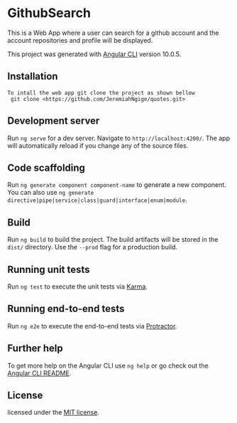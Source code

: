 # GithubSearch

This is a Web App where a user can search for a github account and the account repositories and profile will be displayed.<br> 

This project was generated with [Angular CLI](https://github.com/angular/angular-cli) version 10.0.5.

## Installation

    To intall the web app git clone the project as shown bellow 
     git clone <https://github.com/JeremiahNgige/quotes.git>

## Development server

Run `ng serve` for a dev server. Navigate to `http://localhost:4200/`. The app will automatically reload if you change any of the source files.

## Code scaffolding

Run `ng generate component component-name` to generate a new component. You can also use `ng generate directive|pipe|service|class|guard|interface|enum|module`.

## Build

Run `ng build` to build the project. The build artifacts will be stored in the `dist/` directory. Use the `--prod` flag for a production build.

## Running unit tests

Run `ng test` to execute the unit tests via [Karma](https://karma-runner.github.io).

## Running end-to-end tests

Run `ng e2e` to execute the end-to-end tests via [Protractor](http://www.protractortest.org/).

## Further help

To get more help on the Angular CLI use `ng help` or go check out the [Angular CLI README](https://github.com/angular/angular-cli/blob/master/README.md).

## License

licensed under the [MIT license](LICENSE).